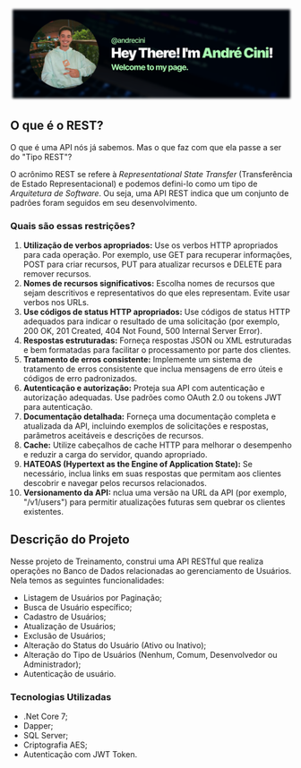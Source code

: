 ![Banner](Assets/Banner.svg) 

## O que é o REST?
O que é uma API nós já sabemos. Mas o que faz com que ela passe a ser do "Tipo REST"?

O acrônimo REST se refere à _Representational State Transfer_ (Transferência de Estado Representacional) e podemos defini-lo como um tipo de _Arquitetura de Software_. Ou seja, uma API REST indica que um conjunto de padrões foram seguidos em seu desenvolvimento.

### Quais são essas restrições?
1. **Utilização de verbos apropriados:** Use os verbos HTTP apropriados para cada operação. Por exemplo, use GET para recuperar informações, POST para criar recursos, PUT para atualizar recursos e DELETE para remover recursos.
2. **Nomes de recursos significativos:** Escolha nomes de recursos que sejam descritivos e representativos do que eles representam. Evite usar verbos nos URLs.
3. **Use códigos de status HTTP apropriados:** Use códigos de status HTTP adequados para indicar o resultado de uma solicitação (por exemplo, 200 OK, 201 Created, 404 Not Found, 500 Internal Server Error).
4. **Respostas estruturadas:** Forneça respostas JSON ou XML estruturadas e bem formatadas para facilitar o processamento por parte dos clientes.
5. **Tratamento de erros consistente:** Implemente um sistema de tratamento de erros consistente que inclua mensagens de erro úteis e códigos de erro padronizados.
6. **Autenticação e autorização:** Proteja sua API com autenticação e autorização adequadas. Use padrões como OAuth 2.0 ou tokens JWT para autenticação.
7. **Documentação detalhada:** Forneça uma documentação completa e atualizada da API, incluindo exemplos de solicitações e respostas, parâmetros aceitáveis e descrições de recursos.
8. **Cache:** Utilize cabeçalhos de cache HTTP para melhorar o desempenho e reduzir a carga do servidor, quando apropriado.
9. **HATEOAS (Hypertext as the Engine of Application State):** Se necessário, inclua links em suas respostas que permitam aos clientes descobrir e navegar pelos recursos relacionados.
10.  **Versionamento da API:** nclua uma versão na URL da API (por exemplo, "/v1/users") para permitir atualizações futuras sem quebrar os clientes existentes.

## Descrição do Projeto

Nesse projeto de Treinamento, construi uma API RESTful que realiza operações no Banco de Dados relacionadas ao gerenciamento de Usuários. Nela temos as seguintes funcionalidades:

- Listagem de Usuários por Paginação;
- Busca de Usuário específico;
- Cadastro de Usuários;
- Atualização de Usuários;
- Exclusão de Usuários;
- Alteração do Status do Usuário (Ativo ou Inativo);
- Alteração do Tipo de Usuários (Nenhum, Comum, Desenvolvedor ou Administrador);
- Autenticação de usuário.

### Tecnologias Utilizadas
- .Net Core 7;
- Dapper;
- SQL Server;
- Criptografia AES;
- Autenticação com JWT Token.